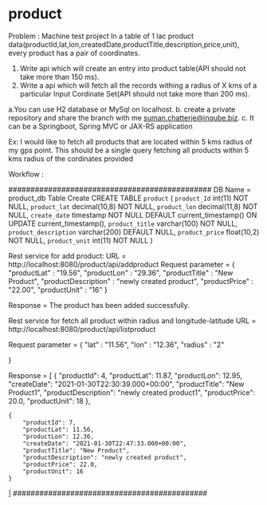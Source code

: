 # product
Problem : Machine test project
In a table of 1 lac product 
data(productId,lat,lon,createdDate,productTitle,description,price,unit),
every product has a pair of coordinates.

1. Write api which will create an entry into product table(API should 
not take more than 150 ms).
2. Write a api which will fetch all the records withing a radius of X kms
of a particular Input Cordinate Set(API should not take more than 200 ms).

a.You can use H2 database or MySql on localhost.
b. create a private repository and share the branch with me 
suman.chatterje@inqube.biz.
c. It can be a Springboot, Spring MVC or JAX-RS application


Ex: I would like to fetch all products that are located within 5 kms 
radius of my gps point.
This should be a single query fetching all products within 5 kms 
radius of the cordinates provided

Workflow :

##############################################
DB Name = product_db
Table Create
CREATE TABLE `product` (
  `product_Id` int(11) NOT NULL,
  `product_lat` decimal(10,8) NOT NULL,
  `product_lon` decimal(11,8) NOT NULL,
  `create_date` timestamp NOT NULL DEFAULT current_timestamp() ON UPDATE current_timestamp(),
  `product_title` varchar(100) NOT NULL,
  `product_description` varchar(200) DEFAULT NULL,
  `product_price` float(10,2) NOT NULL,
  `product_unit` int(11) NOT NULL
)


Rest service for add product:
URL = http://localhost:8080/product/api/addproduct
Request parameter = 
{
"productLat" : "19.56",
"productLon" : "29.36",
"productTitle" : "New Product",
"productDescription" : "newly created product",
"productPrice" : "22.00",
"productUnit" : "16"
}

Response = The product has been added successfully.

Rest service for fetch all product within radius and longitude-latitude
URL = http://localhost:8080/product/api/listproduct

Request parameter = 
{
"lat" : "11.56",
"lon" : "12.36",
"radius" : "2"
	
}

Response = 
[
    {
        "productId": 4,
        "productLat": 11.87,
        "productLon": 12.95,
        "createDate": "2021-01-30T22:30:39.000+00:00",
        "productTitle": "New Product1",
        "productDescription": "newly created product1",
        "productPrice": 20.0,
        "productUnit": 18
    },
   
    {
        "productId": 7,
        "productLat": 11.56,
        "productLon": 12.36,
        "createDate": "2021-01-30T22:47:33.000+00:00",
        "productTitle": "New Product",
        "productDescription": "newly created product",
        "productPrice": 22.0,
        "productUnit": 16
    }
]
############################################
